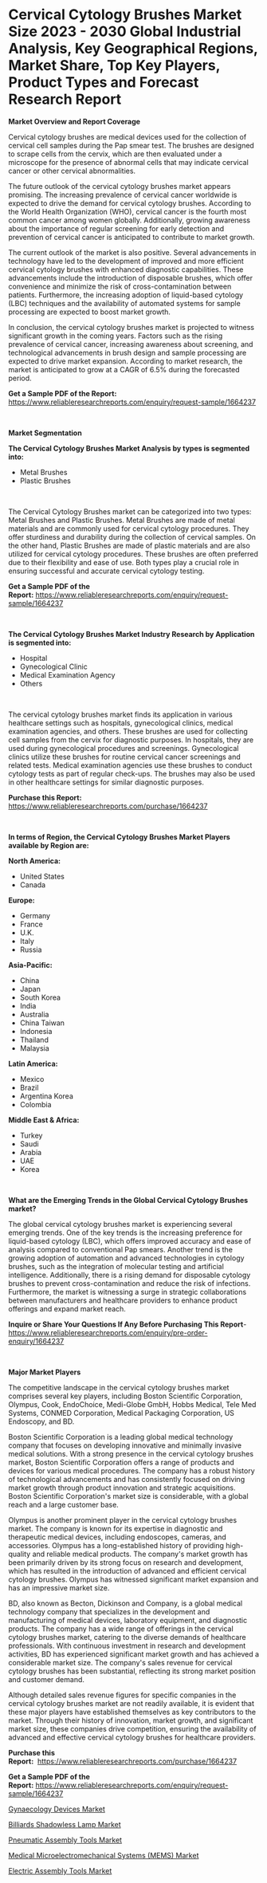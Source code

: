 <p><h1>Cervical Cytology Brushes Market Size 2023 - 2030 Global Industrial Analysis, Key Geographical Regions, Market Share, Top Key Players, Product Types and Forecast Research Report</h1></p><p><strong>Market Overview and Report Coverage</strong></p>
<p><p>Cervical cytology brushes are medical devices used for the collection of cervical cell samples during the Pap smear test. The brushes are designed to scrape cells from the cervix, which are then evaluated under a microscope for the presence of abnormal cells that may indicate cervical cancer or other cervical abnormalities.</p><p>The future outlook of the cervical cytology brushes market appears promising. The increasing prevalence of cervical cancer worldwide is expected to drive the demand for cervical cytology brushes. According to the World Health Organization (WHO), cervical cancer is the fourth most common cancer among women globally. Additionally, growing awareness about the importance of regular screening for early detection and prevention of cervical cancer is anticipated to contribute to market growth.</p><p>The current outlook of the market is also positive. Several advancements in technology have led to the development of improved and more efficient cervical cytology brushes with enhanced diagnostic capabilities. These advancements include the introduction of disposable brushes, which offer convenience and minimize the risk of cross-contamination between patients. Furthermore, the increasing adoption of liquid-based cytology (LBC) techniques and the availability of automated systems for sample processing are expected to boost market growth.</p><p>In conclusion, the cervical cytology brushes market is projected to witness significant growth in the coming years. Factors such as the rising prevalence of cervical cancer, increasing awareness about screening, and technological advancements in brush design and sample processing are expected to drive market expansion. According to market research, the market is anticipated to grow at a CAGR of 6.5% during the forecasted period.</p></p>
<p><strong>Get a Sample PDF of the Report:</strong> <a href="https://www.reliableresearchreports.com/enquiry/request-sample/1664237">https://www.reliableresearchreports.com/enquiry/request-sample/1664237</a></p>
<p>&nbsp;</p>
<p><strong>Market Segmentation</strong></p>
<p><strong>The Cervical Cytology Brushes Market Analysis by types is segmented into:</strong></p>
<p><ul><li>Metal Brushes</li><li>Plastic Brushes</li></ul></p>
<p>&nbsp;</p>
<p><p>The Cervical Cytology Brushes market can be categorized into two types: Metal Brushes and Plastic Brushes. Metal Brushes are made of metal materials and are commonly used for cervical cytology procedures. They offer sturdiness and durability during the collection of cervical samples. On the other hand, Plastic Brushes are made of plastic materials and are also utilized for cervical cytology procedures. These brushes are often preferred due to their flexibility and ease of use. Both types play a crucial role in ensuring successful and accurate cervical cytology testing.</p></p>
<p><strong>Get a Sample PDF of the Report:</strong>&nbsp;<a href="https://www.reliableresearchreports.com/enquiry/request-sample/1664237">https://www.reliableresearchreports.com/enquiry/request-sample/1664237</a></p>
<p>&nbsp;</p>
<p><strong>The Cervical Cytology Brushes Market Industry Research by Application is segmented into:</strong></p>
<p><ul><li>Hospital</li><li>Gynecological Clinic</li><li>Medical Examination Agency</li><li>Others</li></ul></p>
<p>&nbsp;</p>
<p><p>The cervical cytology brushes market finds its application in various healthcare settings such as hospitals, gynecological clinics, medical examination agencies, and others. These brushes are used for collecting cell samples from the cervix for diagnostic purposes. In hospitals, they are used during gynecological procedures and screenings. Gynecological clinics utilize these brushes for routine cervical cancer screenings and related tests. Medical examination agencies use these brushes to conduct cytology tests as part of regular check-ups. The brushes may also be used in other healthcare settings for similar diagnostic purposes.</p></p>
<p><strong>Purchase this Report:</strong>&nbsp; <a href="https://www.reliableresearchreports.com/purchase/1664237">https://www.reliableresearchreports.com/purchase/1664237</a></p>
<p>&nbsp;</p>
<p><strong>In terms of Region, the Cervical Cytology Brushes Market Players available by Region are:</strong></p>
<p>
    <p> <strong> North America: </strong>
        <ul>
            <li>United States</li>
            <li>Canada</li>
        </ul>
        </p> 
    <p> <strong> Europe: </strong>
        <ul>
            <li>Germany</li>
            <li>France</li>
            <li>U.K.</li>
            <li>Italy</li>
            <li>Russia</li>
        </ul>
        </p> 
    <p> <strong> Asia-Pacific: </strong>
        <ul>
            <li>China</li>
            <li>Japan</li>
            <li>South Korea</li>
            <li>India</li>
            <li>Australia</li>
            <li>China Taiwan</li>
            <li>Indonesia</li>
            <li>Thailand</li>
            <li>Malaysia</li>
        </ul>
        </p> 
    <p> <strong> Latin America: </strong>
        <ul>
            <li>Mexico</li>
            <li>Brazil</li>
            <li>Argentina Korea</li>
            <li>Colombia</li>
        </ul>
        </p> 
    <p> <strong> Middle East & Africa: </strong>
        <ul>
            <li>Turkey</li>
            <li>Saudi</li>
            <li>Arabia</li>
            <li>UAE</li>
            <li>Korea</li>
        </ul>
    </p>
    </p>
<p>&nbsp;</p>
<p><strong>What are the Emerging Trends in the Global Cervical Cytology Brushes market?</strong></p>
<p><p>The global cervical cytology brushes market is experiencing several emerging trends. One of the key trends is the increasing preference for liquid-based cytology (LBC), which offers improved accuracy and ease of analysis compared to conventional Pap smears. Another trend is the growing adoption of automation and advanced technologies in cytology brushes, such as the integration of molecular testing and artificial intelligence. Additionally, there is a rising demand for disposable cytology brushes to prevent cross-contamination and reduce the risk of infections. Furthermore, the market is witnessing a surge in strategic collaborations between manufacturers and healthcare providers to enhance product offerings and expand market reach.</p></p>
<p><strong>Inquire or Share Your Questions If Any Before Purchasing This Report</strong>- <a href="https://www.reliableresearchreports.com/enquiry/pre-order-enquiry/1664237">https://www.reliableresearchreports.com/enquiry/pre-order-enquiry/1664237</a></p>
<p>&nbsp;</p>
<p><strong>Major Market Players</strong></p>
<p><p>The competitive landscape in the cervical cytology brushes market comprises several key players, including Boston Scientific Corporation, Olympus, Cook, EndoChoice, Medi-Globe GmbH, Hobbs Medical, Tele Med Systems, CONMED Corporation, Medical Packaging Corporation, US Endoscopy, and BD.</p><p>Boston Scientific Corporation is a leading global medical technology company that focuses on developing innovative and minimally invasive medical solutions. With a strong presence in the cervical cytology brushes market, Boston Scientific Corporation offers a range of products and devices for various medical procedures. The company has a robust history of technological advancements and has consistently focused on driving market growth through product innovation and strategic acquisitions. Boston Scientific Corporation's market size is considerable, with a global reach and a large customer base.</p><p>Olympus is another prominent player in the cervical cytology brushes market. The company is known for its expertise in diagnostic and therapeutic medical devices, including endoscopes, cameras, and accessories. Olympus has a long-established history of providing high-quality and reliable medical products. The company's market growth has been primarily driven by its strong focus on research and development, which has resulted in the introduction of advanced and efficient cervical cytology brushes. Olympus has witnessed significant market expansion and has an impressive market size.</p><p>BD, also known as Becton, Dickinson and Company, is a global medical technology company that specializes in the development and manufacturing of medical devices, laboratory equipment, and diagnostic products. The company has a wide range of offerings in the cervical cytology brushes market, catering to the diverse demands of healthcare professionals. With continuous investment in research and development activities, BD has experienced significant market growth and has achieved a considerable market size. The company's sales revenue for cervical cytology brushes has been substantial, reflecting its strong market position and customer demand.</p><p>Although detailed sales revenue figures for specific companies in the cervical cytology brushes market are not readily available, it is evident that these major players have established themselves as key contributors to the market. Through their history of innovation, market growth, and significant market size, these companies drive competition, ensuring the availability of advanced and effective cervical cytology brushes for healthcare providers.</p></p>
<p><strong>Purchase this Report:</strong>&nbsp;&nbsp;<a href="https://www.reliableresearchreports.com/purchase/1664237">https://www.reliableresearchreports.com/purchase/1664237</a></p>
<p></p>
<p><strong>Get a Sample PDF of the Report:</strong>&nbsp;<a href="https://www.reliableresearchreports.com/enquiry/request-sample/1664237">https://www.reliableresearchreports.com/enquiry/request-sample/1664237</a></p>
<p><p><a href="https://www.linkedin.com/pulse/gynaecology-devices-market-size-2023-2030-global-industrial/">Gynaecology Devices Market</a></p><p><a href="https://www.linkedin.com/pulse/billiards-shadowless-lamp-market-challenges-opportunities/">Billiards Shadowless Lamp Market</a></p><p><a href="https://medium.com/@audieyost1952/pneumatic-assembly-tools-market-size-growth-forecast-2023-2030-f8c19a4fed80">Pneumatic Assembly Tools Market</a></p><p><a href="https://www.linkedin.com/pulse/medical-microelectromechanical-systems-mems-market-research/">Medical Microelectromechanical Systems (MEMS) Market</a></p><p><a href="https://medium.com/@tonikuhic/electric-assembly-tools-market-size-growth-forecast-2023-2030-cafcfbcee245">Electric Assembly Tools Market</a></p></p>